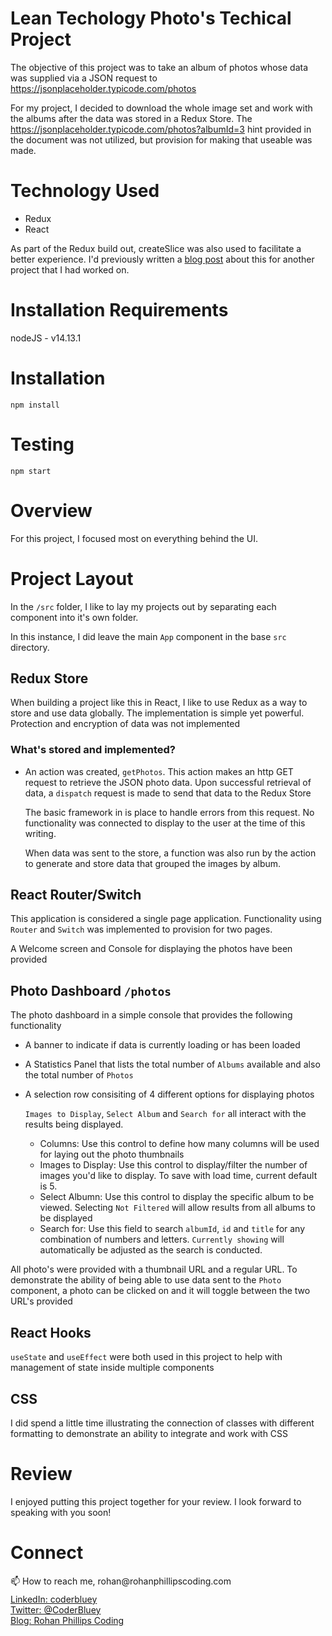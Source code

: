 # Lean Techology Photo's Techical Project

The objective of this project was to take an album of photos whose data was supplied via a JSON request to https://jsonplaceholder.typicode.com/photos

For my project, I decided to download the whole image set and work with the albums after the data was stored in a Redux Store.  The https://jsonplaceholder.typicode.com/photos?albumId=3 hint provided in the document was not utilized, but provision for making that useable was made.

# Technology Used
* Redux
* React

As part of the Redux build out, createSlice was also used to facilitate a better experience.  I'd previously written a [blog post](https://rohanphillipscoding.com/redux-toolkit-createslice/) about this for another project that I had worked on.

# Installation Requirements
nodeJS - v14.13.1

# Installation
```
npm install
```

# Testing
```
npm start
```

# Overview
For this project, I focused most on everything behind the UI.  

# Project Layout
In the `/src` folder, I like to lay my projects out by separating each component into it's own folder.

In this instance, I did leave the main `App` component in the base `src` directory.

## Redux Store
When building a project like this in React, I like to use Redux as a way to store and use data globally.  The implementation is simple yet powerful.  Protection and encryption of data was not implemented

### What's stored and implemented?
* An action was created, `getPhotos`.  This action makes an http GET request to retrieve the JSON photo data.  Upon successful retrieval of data, a `dispatch` request is made to send that data to the Redux Store

   The basic framework in is place to handle errors from this request.  No functionality was connected to display to the user at the time of this writing.

   When data was sent to the store, a function was also run by the action to generate and store data that grouped the images by album.

## React Router/Switch
This application is considered a single page application.  Functionality using `Router` and `Switch` was implemented to provision for two pages.

A Welcome screen and Console for displaying the photos have been provided

## Photo Dashboard `/photos`
The photo dashboard in a simple console that provides the following functionality

* A banner to indicate if data is currently loading or has been loaded
* A Statistics Panel that lists the total number of `Albums` available and also the total number of `Photos`
* A selection row consisiting of 4 different options for displaying photos

   `Images to Display`, `Select Album` and `Search for` all interact with the results being displayed.
   
   * Columns: Use this control to define how many columns will be used for laying out the photo thumbnails
   * Images to Display: Use this control to display/filter the number of images you'd like to display.  To save with load time, current default is 5.
   * Select Albumn: Use this control to display the specific album to be viewed.  Selecting `Not Filtered` will allow results from all albums to be displayed
   * Search for: Use this field to search `albumId`, `id` and `title` for any combination of numbers and letters.  `Currently showing` will automatically be adjusted as the search is conducted.

All photo's were provided with a thumbnail URL and a regular URL.  To demonstrate the ability of being able to use data sent to the `Photo` component, a photo can be clicked on and it will toggle between the two URL's provided

## React Hooks
`useState` and `useEffect` were both used in this project to help with management of state inside multiple components

## CSS
I did spend a little time illustrating the connection of classes with different formatting to demonstrate an ability to integrate and work with CSS

# Review

I enjoyed putting this project together for your review.  I look forward to speaking with you soon!

# Connect
<div>
  <div style="height: 30px">
    📫 How to reach me, rohan@rohanphillipscoding.com
  </div>
  <div>
    <a href="https://www.linkedin.com/in/coderbluey/">
      LinkedIn: coderbluey
     </a>
  </div>
  <div>
   <a href="https://twitter.com/coderbluey">
      Twitter: @CoderBluey</a>      
  </div>
  <div>
   <a href="https://rohanphillipscoding.com">
      Blog: Rohan Phillips Coding</a>      
  </div>
</div>


